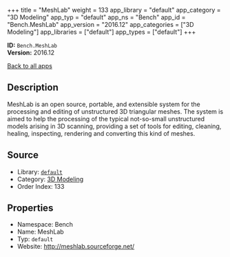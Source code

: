 ﻿+++
title = "MeshLab"
weight = 133
app_library = "default"
app_category = "3D Modeling"
app_typ = "default"
app_ns = "Bench"
app_id = "Bench.MeshLab"
app_version = "2016.12"
app_categories = ["3D Modeling"]
app_libraries = ["default"]
app_types = ["default"]
+++

**ID:** `Bench.MeshLab`  
**Version:** 2016.12  
<!--more-->

[Back to all apps](/apps/)

## Description
MeshLab is an open source, portable, and extensible system for the processing
and editing of unstructured 3D triangular meshes.
The system is aimed to help the processing of the typical not-so-small
unstructured models arising in 3D scanning, providing a set of tools for editing,
cleaning, healing, inspecting, rendering and converting this kind of meshes.

## Source

* Library: [`default`](/app_libraries/default)
* Category: [3D Modeling](/app_categories/3d-modeling)
* Order Index: 133

## Properties

* Namespace: Bench
* Name: MeshLab
* Typ: `default`
* Website: <http://meshlab.sourceforge.net/>

